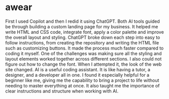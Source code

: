 # awear
First I used  Copilot and then I redid it using ChatGPT. Both AI tools guided be through building a custom landing page for my business. It helped me write  HTML and CSS code, integrate font, apply a color palette and improve the overall layout and styling.
ChatGPT broke down each step into easy to follow instructions, from creating the repository and writing the HTML file such as customizing buttons. It made the process much faster compared to coding it myself. 
One of the challenges was making sure all the styling and layout elements worked together across different sections. I also could not figure out how to change the font. When I attempted it, the look of the web site changed.
AI is a useful coding assistant. It is like having a tutor, a designer, and a developer all in one. I found it especially helpful for a beginner like me, giving me the capability to bring a project to life without needing to master everything at once. It also taught me the  importance of clear instructions and structure when working with AI.
